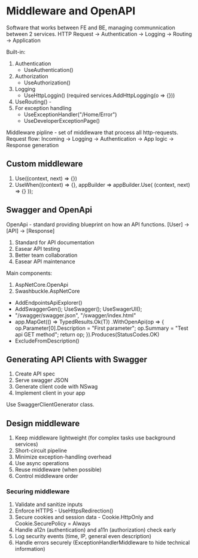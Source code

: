 # Middleware and OpenAPI

Software that works between FE and BE, managing communnication between 2 services.
HTTP Request -> Authentication -> Logging -> Routing -> Application

Built-in:
1. Authentication
    - UseAuthentication()
2. Authorization 
    - UseAuthorization()
3. Logging
    - UseHttpLoggin() (required services.AddHttpLogging(o => {}))
4. UseRouting() - 
5. For exception handling
    - UseExceptionHandler("/Home/Error")
    - UseDeveloperExceptionPage() 

Middleware pipline - set of middleware that process all http-requests.
Request flow: Incoming -> Logging ->  Authentication -> App logic -> Response generation

## Custom middleware
1. Use((context, next) => {})
2. UseWhen((context) => {}, appBuilder => appBuilder.Use(
    (context, next) => {}
));

## Swagger and OpenApi
OpenApi - standard providing blueprint on how an API functions.
[User] -> [API] -> [Response]
1. Standard for API documentation
2. Easear API testing
3. Better team collaboration
4. Easear API maintenance

Main components:
1. AspNetCore.OpenApi
2. Swashbuckle.AspNetCore
- AddEndpointsApiExplorer()
- AddSwaggerGen(); UseSwagger(); UseSwagerUI(); 
- "/swagger/swagger.json", "/swagger/index.html"
- app.MapGet(() => TypedResults.Ok(T))
.WithOpenApi(op => {
    op.Parameter[0].Description = "First parameter";
    op.Summary = "Test api GET method";
    return op;
}).Produces<T>(StatusCodes.OK)
- ExcludeFromDescription()

## Generating API Clients with Swagger
1. Create API spec
2. Serve swagger JSON
3. Generate client code with NSwag
4. Implement client in your app

Use SwaggerClientGenerator class.

## Design middleware
1. Keep middleware lightweight (for complex tasks use background services)
2. Short-circuit pipeline
3. Minimize exception-handling overhead
4. Use async operations
5. Reuse middleware (when possible)
6. Control middleware order

### Securing middleware
1. Validate and sanitize inputs
2. Enforce HTTPS - UseHttpsRedirection()
3. Secure cookies and session data - Cookie.HttpOnly and Cookie.SecurePolicy = Always
4. Handle a12n (authentication) and a11n (authorization) check early
5. Log security events (time, IP, general even description)
6. Handle errors securely (ExceptionHandlerMiddleware to hide technical information)

